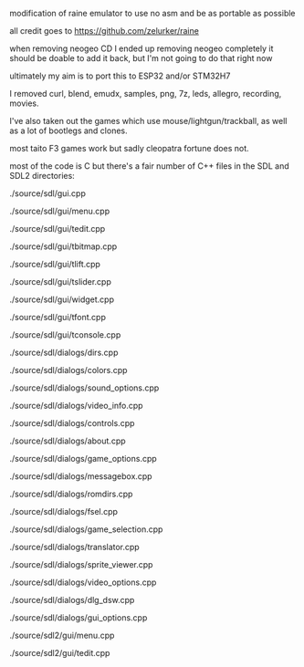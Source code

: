 modification of raine emulator to use no asm and be as portable as possible

all credit goes to https://github.com/zelurker/raine

when removing neogeo CD I ended up removing neogeo completely
it should be doable to add it back, but I'm not going to do that right now

ultimately my aim is to port this to ESP32 and/or STM32H7

I removed curl, blend, emudx, samples, png, 7z, leds, allegro, recording, movies.

I've also taken out the games which use mouse/lightgun/trackball, as well as a lot of bootlegs and clones.

most taito F3 games work but sadly cleopatra fortune does not.

most of the code is C but there's a fair number of C++ files in the SDL and SDL2 directories:

./source/sdl/gui.cpp

./source/sdl/gui/menu.cpp

./source/sdl/gui/tedit.cpp

./source/sdl/gui/tbitmap.cpp

./source/sdl/gui/tlift.cpp

./source/sdl/gui/tslider.cpp

./source/sdl/gui/widget.cpp

./source/sdl/gui/tfont.cpp

./source/sdl/gui/tconsole.cpp

./source/sdl/dialogs/dirs.cpp

./source/sdl/dialogs/colors.cpp

./source/sdl/dialogs/sound_options.cpp

./source/sdl/dialogs/video_info.cpp

./source/sdl/dialogs/controls.cpp

./source/sdl/dialogs/about.cpp

./source/sdl/dialogs/game_options.cpp

./source/sdl/dialogs/messagebox.cpp

./source/sdl/dialogs/romdirs.cpp

./source/sdl/dialogs/fsel.cpp

./source/sdl/dialogs/game_selection.cpp

./source/sdl/dialogs/translator.cpp

./source/sdl/dialogs/sprite_viewer.cpp

./source/sdl/dialogs/video_options.cpp

./source/sdl/dialogs/dlg_dsw.cpp

./source/sdl/dialogs/gui_options.cpp

./source/sdl2/gui/menu.cpp

./source/sdl2/gui/tedit.cpp
